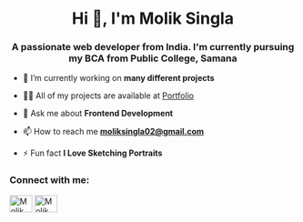 <h1 align="center">Hi 👋, I'm Molik Singla</h1>
<h3 align="center">A passionate web developer from India. I'm currently pursuing my BCA from Public College, Samana</h3>

-   🔭 I’m currently working on **many different projects**

-   👨‍💻 All of my projects are available at [Portfolio](https://moliksingla.netlify.app/)

-   💬 Ask me about **Frontend Development**

-   📫 How to reach me **moliksingla02@gmail.com**

-   ⚡ Fun fact **I Love Sketching Portraits**

<h3 align="left">Connect with me:</h3>
<p align="left">
<a href="https://www.linkedin.com/in/molik-singla-604381224/" target="blank"><img align="center" src="https://raw.githubusercontent.com/rahuldkjain/github-profile-readme-generator/master/src/images/icons/Social/linked-in-alt.svg" alt="Molik Singla" height="30" width="40" /></a>
<a href="https://www.instagram.com/singlamolik/" target="blank"><img align="center" src="https://raw.githubusercontent.com/rahuldkjain/github-profile-readme-generator/master/src/images/icons/Social/instagram.svg" alt="Molik Singla" height="30" width="40" /></a>
</p>
